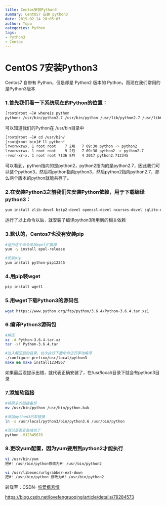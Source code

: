 ```yaml
---
title: Centos安装Python3
summary: CentOS7 安装 python3
date: 2019-02-14 20:05:03
author: Topu
categories: Python
tags: 
- Python3
- Centos
---
```


# CentOS 7安装Python3

Centos7 自带有 Python，但是却是 Python2 版本的 Python，而现在我们常用的是Python3版本

### 1.首先我们看一下系统现在的Python的位置：

```bash
[root@root ~]# whereis python
python: /usr/bin/python2.7 /usr/bin/python /usr/lib/python2.7 /usr/lib64/python2.7 /etc/python /usr/include/python2.7 /usr/share/man/man1/python.1.gz12
```

可以知道我们的Python在 /usr/bin目录中

```bash
[root@root ~]# cd /usr/bin/
[root@root bin]# ll python*
lrwxrwxrwx. 1 root root    7 2月   7 09:30 python -> python2
lrwxrwxrwx. 1 root root    9 2月   7 09:30 python2 -> python2.7
-rwxr-xr-x. 1 root root 7136 8月   4 2017 python2.712345
```

可以看到，python指向的是python2，python2指向的是python2.7，因此我们可以装个python3，然后将python指向python3，然后python2指向python2.7，那么两个版本的python就能共存了。

### 2.在安装Python3之前我们先安装Python依赖，用于下载编译python3：

```bash
yum install zlib-devel bzip2-devel openssl-devel ncurses-devel sqlite-devel readline-devel tk-devel gcc make 
```

运行了以上命令以后，就安装了编译python3所用到的相关依赖

### 3.默认的，Centos7也没有安装pip

```bash
#运行这个命令添加epel扩展源
yum -y install epel-release

#安装pip
yum install python-pip12345
```

### 4.用pip装wget

```bash
pip install wget1
```

### 5.用wget下载Python3的源码包

```bash
wget https://www.python.org/ftp/python/3.6.4/Python-3.6.4.tar.xz1
```

### 6.编译Python3源码包

```bash
#解压
xz -d Python-3.6.4.tar.xz
tar -xf Python-3.6.4.tar

#进入解压后的目录，依次执行下面命令进行手动编译
./configure prefix=/usr/local/python3
make && make install1234567
```

如果最后没提示出错，就代表正确安装了，在/usr/local/目录下就会有python3目录

### 7.添加软链接

```bash
#将原来的链接备份
mv /usr/bin/python /usr/bin/python.bak

#添加python3的软链接
ln -s /usr/local/python3/bin/python3.6 /usr/bin/python

#测试是否安装成功了
python -V12345678
```

### 8.更改yum配置，因为yum要用到python2才能执行

```bash
vi /usr/bin/yum
把#! /usr/bin/python修改为#! /usr/bin/python2

vi /usr/libexec/urlgrabber-ext-down
把#! /usr/bin/python 修改为#! /usr/bin/python2
```

转载至：CSDN- [纯爱枫若情](https://me.csdn.net/lovefengruoqing)

https://blog.csdn.net/lovefengruoqing/article/details/79284573      